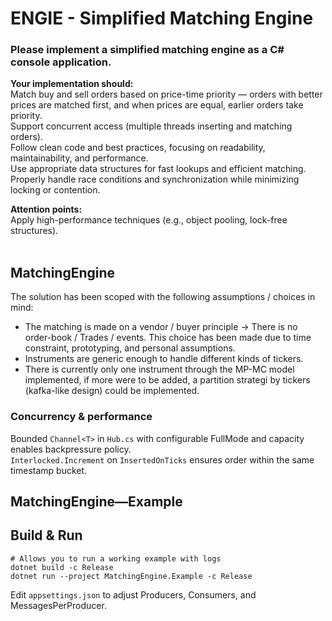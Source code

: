 # ENGIE - Simplified Matching Engine

### Please implement a simplified matching engine as a C# console application.

**Your implementation should:**<br>
Match buy and sell orders based on price-time priority —
orders with better prices are matched first, and when prices are equal, earlier orders take priority. <br>
Support concurrent access (multiple threads inserting and matching orders).<br>
Follow clean code and best practices, focusing on readability, maintainability, and performance.<br>
Use appropriate data structures for fast lookups and efficient matching.<br>
Properly handle race conditions and synchronization while minimizing locking or contention.<br>

**Attention points:**<br>
Apply high-performance techniques (e.g., object pooling, lock-free structures).
<br>
<br>

## MatchingEngine

The solution has been scoped with the following assumptions / choices in mind:
- The matching is made on a vendor / buyer principle -> There is no order-book / Trades / events.
  This choice has been made due to time constraint, prototyping, and personal assumptions.
- Instruments are generic enough to handle different kinds of tickers.
- There is currently only one instrument through the MP-MC model implemented, if more were to be added, a partition
  strategi by tickers (kafka-like design) could be implemented.

### Concurrency & performance

Bounded `Channel<T>` in `Hub.cs` with configurable FullMode and capacity enables backpressure policy.<br>
`Interlocked.Increment` on `InsertedOnTicks` ensures order within the same timestamp bucket.

## MatchingEngine—Example
## Build & Run

```shell
# Allows you to run a working example with logs
dotnet build -c Release
dotnet run --project MatchingEngine.Example -c Release
```

Edit `appsettings.json` to adjust Producers, Consumers, and MessagesPerProducer.<br>
